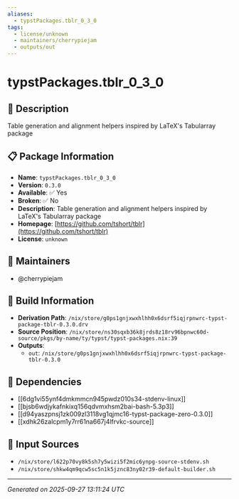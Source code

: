 ```yaml
---
aliases:
  - typstPackages.tblr_0_3_0
tags:
  - license/unknown
  - maintainers/cherrypiejam
  - outputs/out
---
```


# typstPackages.tblr_0_3_0

## 📝 Description

Table generation and alignment helpers inspired by LaTeX's Tabularray package

## 📋 Package Information

- **Name**: `typstPackages.tblr_0_3_0`
- **Version**: `0.3.0`
- **Available**: ✅ Yes
- **Broken**: ✅ No
- **Description**: Table generation and alignment helpers inspired by LaTeX's Tabularray package
- **Homepage**: [https://github.com/tshort/tblr](https://github.com/tshort/tblr)
- **License**: `unknown`
## 👥 Maintainers

- @cherrypiejam


## 🔧 Build Information

- **Derivation Path**: `/nix/store/g0ps1gnjxwxhlhh0x6dsrf5iqjrpnwrc-typst-package-tblr-0.3.0.drv`
- **Source Position**: `/nix/store/ns30sqxb36k8jrds8z18rv96bpnwc60d-source/pkgs/by-name/ty/typst/typst-packages.nix:39`
- **Outputs**:
  - `out`:  `/nix/store/g0ps1gnjxwxhlhh0x6dsrf5iqjrpnwrc-typst-package-tblr-0.3.0`

## 🔗 Dependencies

- [[6dg1vi55ynf4dmkmmcn945pwdz010s34-stdenv-linux]]
- [[bjsb6wdjykafnkixq156qdvmxhsm2bai-bash-5.3p3]]
- [[d94yaszpnsj1zk009zl3118vg1qjmc16-typst-package-zero-0.3.0]]
- [[xdhk26zalcpm1y7rr61na667j4lfrvkc-source]]

## 📁 Input Sources

- `/nix/store/l622p70vy8k5sh7y5wizi5f2mic6ynpg-source-stdenv.sh`
- `/nix/store/shkw4qm9qcw5sc5n1k5jznc83ny02r39-default-builder.sh`

---
*Generated on 2025-09-27 13:11:24 UTC*
